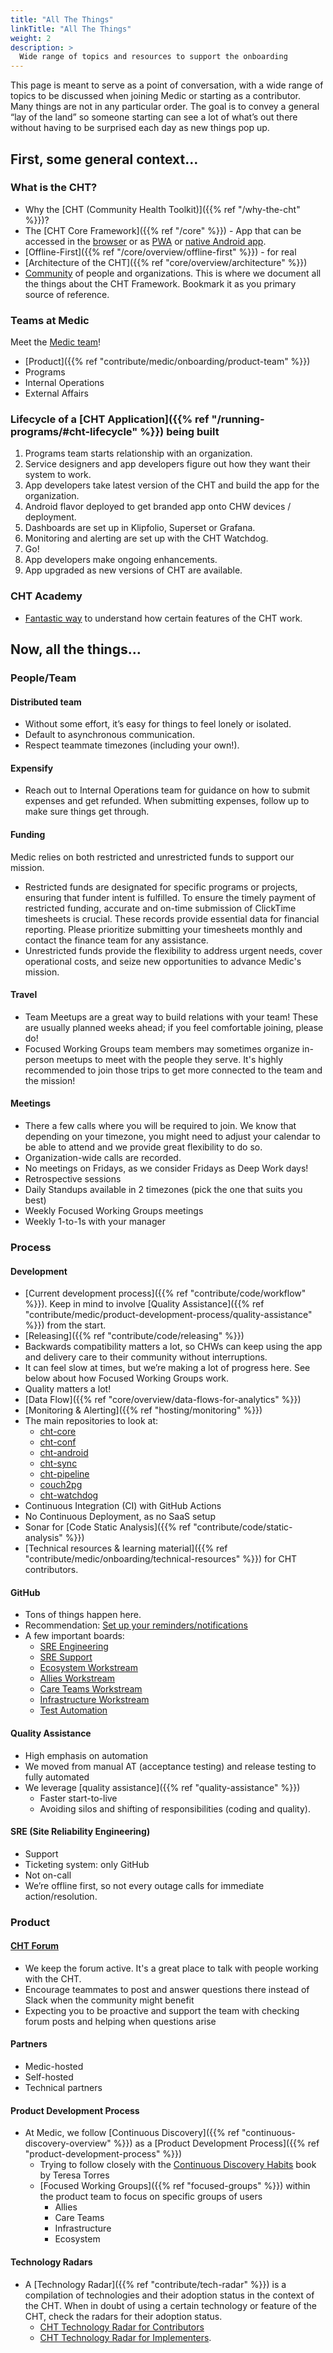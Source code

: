 ```yaml
---
title: "All The Things"
linkTitle: "All The Things"
weight: 2
description: >
  Wide range of topics and resources to support the onboarding
---
```


This page is meant to serve as a point of conversation, with a wide range of topics to be discussed when joining Medic or starting as a contributor. Many things are not in any particular order. The goal is to convey a general “lay of the land” so someone starting can see a lot of what’s out there without having to be surprised each day as new things pop up.

## First, some general context…

### What is the CHT?
* Why the [CHT (Community Health Toolkit)]({{% ref "/why-the-cht" %}})?
* The [CHT Core Framework]({{% ref "/core" %}}) - App that can be accessed in the [browser](https://docs.communityhealthtoolkit.org/core/overview/architecture/#cht-web-application) or as [PWA](https://docs.communityhealthtoolkit.org/core/overview/pwa/) or [native Android app](https://docs.communityhealthtoolkit.org/core/overview/architecture/#cht-android).
* [Offline-First]({{% ref "/core/overview/offline-first" %}}) - for real
* [Architecture of the CHT]({{% ref "core/overview/architecture" %}})
* [Community](https://docs.communityhealthtoolkit.org/) of people and organizations. This is where we document all the things about the CHT Framework. Bookmark it as you primary source of reference. 

### Teams at Medic
Meet the [Medic team](https://medic.org/team/)!
* [Product]({{% ref "contribute/medic/onboarding/product-team" %}})
* Programs
* Internal Operations
* External Affairs

### Lifecycle of a [CHT Application]({{% ref "/running-programs/#cht-lifecycle" %}}) being built
1. Programs team starts relationship with an organization.
1. Service designers and app developers figure out how they want their system to work.
1. App developers take latest version of the CHT and build the app for the organization.
1. Android flavor deployed to get branded app onto CHW devices / deployment.
1. Dashboards are set up in Klipfolio, Superset or Grafana.
1. Monitoring and alerting are set up with the CHT Watchdog.
1. Go!
1. App developers make ongoing enhancements.
1. App upgraded as new versions of CHT are available.

### CHT Academy
* [Fantastic way](https://academy.communityhealthtoolkit.org/) to understand how certain features of the CHT work.

## Now, all the things…
### People/Team

#### Distributed team 
* Without some effort, it’s easy for things to feel lonely or isolated.
* Default to asynchronous communication.
* Respect teammate timezones (including your own!).

#### Expensify
* Reach out to Internal Operations team for guidance on how to submit expenses and get refunded. When submitting expenses, follow up to make sure things get through.  

#### Funding
Medic relies on both restricted and unrestricted funds to support our mission. 
* Restricted funds are designated for specific programs or projects, ensuring that funder intent is fulfilled. To ensure the timely payment of restricted funding, accurate and on-time submission of ClickTime timesheets is crucial. These records provide essential data for financial reporting. Please prioritize submitting your timesheets monthly and contact the finance team for any assistance.
* Unrestricted funds provide the flexibility to address urgent needs, cover operational costs, and seize new opportunities to advance Medic's mission.

#### Travel 
* Team Meetups are a great way to build relations with your team! These are usually planned weeks ahead; if you feel comfortable joining, please do!
* Focused Working Groups team members may sometimes organize in-person meetups to meet with the people they serve. It's highly recommended to join those trips to get more connected to the team and the mission! 

#### Meetings
* There a few calls where you will be required to join. We know that depending on your timezone, you might need to adjust your calendar to be able to attend and we provide great flexibility to do so. 
* Organization-wide calls are recorded.
* No meetings on Fridays, as we consider Fridays as Deep Work days! 
* Retrospective sessions
* Daily Standups available in 2 timezones (pick the one that suits you best)
* Weekly Focused Working Groups meetings
* Weekly 1-to-1s with your manager

### Process

#### Development
* [Current development process]({{% ref "contribute/code/workflow" %}}). Keep in mind to involve [Quality Assistance]({{% ref "contribute/medic/product-development-process/quality-assistance" %}}) from the start. 
* [Releasing]({{% ref "contribute/code/releasing" %}})
* Backwards compatibility matters a lot, so CHWs can keep using the app and delivery care to their community without interruptions. 
* It can feel slow at times, but we’re making a lot of progress here. See below about how Focused Working Groups work.
* Quality matters a lot!
* [Data Flow]({{% ref "core/overview/data-flows-for-analytics" %}})
* [Monitoring & Alerting]({{% ref "hosting/monitoring" %}})
* The main repositories to look at:
  * [cht-core](https://github.com/medic/cht-core)
  * [cht-conf](https://github.com/medic/cht-conf)
  * [cht-android](https://github.com/medic/cht-android) 
  * [cht-sync](https://github.com/medic/cht-sync) 
  * [cht-pipeline](https://github.com/medic/cht-pipeline)
  * [couch2pg](https://github.com/medic/couch2pg)
  * [cht-watchdog](https://github.com/medic/cht-watchdog)
* Continuous Integration (CI) with GitHub Actions
* No Continuous Deployment, as no SaaS setup
* Sonar for [Code Static Analysis]({{% ref "contribute/code/static-analysis" %}})
* [Technical resources & learning material]({{% ref "contribute/medic/onboarding/technical-resources" %}}) for CHT contributors.

#### GitHub 
* Tons of things happen here.
* Recommendation: [Set up your reminders/notifications](https://medic.slack.com/archives/C024KTGRW/p1617308776092600) 
* A few important boards: 
  * [SRE Engineering](https://github.com/orgs/medic/projects/38)
  * [SRE Support](https://github.com/orgs/medic/projects/19)
  * [Ecosystem Workstream](https://github.com/orgs/medic/projects/134/views/11)
  * [Allies Workstream](https://github.com/orgs/medic/projects/134/views/3)
  * [Care Teams Workstream](https://github.com/orgs/medic/projects/134/views/2)
  * [Infrastructure Workstream](https://github.com/orgs/medic/projects/134/views/26)
  * [Test Automation](https://github.com/orgs/medic/projects/134/views/12)

#### Quality Assistance
* High emphasis on automation
* We moved from manual AT (acceptance testing) and release testing to fully automated
* We leverage [quality assistance]({{% ref "quality-assistance" %}})
  * Faster start-to-live 
  * Avoiding silos and shifting of responsibilities (coding and quality).

#### SRE (Site Reliability Engineering)
* Support
* Ticketing system: only GitHub
* Not on-call
* We’re offline first, so not every outage calls for immediate action/resolution.

### Product
#### [CHT Forum](https://forum.communityhealthtoolkit.org/)
* We keep the forum active. It's a great place to talk with people working with the CHT.
* Encourage teammates to post and answer questions there instead of Slack when the community might benefit
* Expecting you to be proactive and support the team with checking forum posts and helping when questions arise

#### Partners
* Medic-hosted
* Self-hosted
* Technical partners

#### Product Development Process
* At Medic, we follow [Continuous Discovery]({{% ref "continuous-discovery-overview" %}}) as a [Product Development Process]({{% ref "product-development-process" %}})
  * Trying to follow closely with the [Continuous Discovery Habits](https://www.producttalk.org/2021/05/continuous-discovery-habits/) book by Teresa Torres
  * [Focused Working Groups]({{% ref "focused-groups" %}}) within the product team to focus on specific groups of users
    * Allies
    * Care Teams
    * Infrastructure
    * Ecosystem

#### Technology Radars
* A [Technology Radar]({{% ref "contribute/tech-radar" %}}) is a compilation of technologies and their adoption status in the context of the CHT. When in doubt of using a certain technology or feature of the CHT, check the radars for their adoption status.
  * [CHT Technology Radar for Contributors](https://docs.communityhealthtoolkit.org/cht-tech-radar-contributors/index.html)
  * [CHT Technology Radar for Implementers](https://docs.communityhealthtoolkit.org/cht-tech-radar-implementers/index.html).
